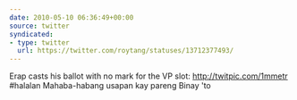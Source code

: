 ```yaml
---
date: 2010-05-10 06:36:49+00:00
source: twitter
syndicated:
- type: twitter
  url: https://twitter.com/roytang/statuses/13712377493/
---
```


Erap casts his ballot with no mark for the VP slot: http://twitpic.com/1mmetr #halalan Mahaba-habang usapan kay pareng Binay 'to
